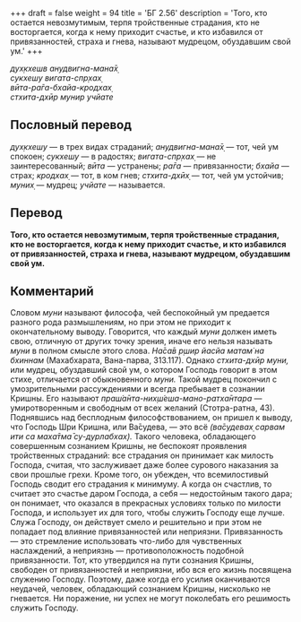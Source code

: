 +++
draft = false
weight = 94
title = 'БГ 2.56'
description = 'Того, кто остается невозмутимым, терпя тройственные страдания, кто не восторгается, когда к нему приходит счастье, и кто избавился от привязанностей, страха и гнева, называют мудрецом, обуздавшим свой ум.'
+++

_дух̣кхешв анудвигна-мана̄х̣  
сукхешу вигата-спр̣хах̣  
вӣта-ра̄га-бхайа-кродхах̣  
стхита-дхӣр мунир учйате_

## Пословный перевод

_дух̣кхешу_ — в трех видах страданий; _анудвигна_\-_мана̄х̣_ — тот, чей ум спокоен; _сукхешу_ — в радостях; _вигата_\-_спр̣хах̣_ — не заинтересованный; _вӣта_ — устранены; _ра̄га_ — привязанности; _бхайа_ — страх; _кродхах̣_ — тот, в ком гнев; _стхита_\-_дхӣх̣_ — тот, чей ум устойчив; _муних̣_ — мудрец; _учйате_ — называется.

## Перевод

**Того, кто остается невозмутимым, терпя тройственные страдания, кто не восторгается, когда к нему приходит счастье, и кто избавился от привязанностей, страха и гнева, называют мудрецом, обуздавшим свой ум.**

## Комментарий

Словом _муни_ называют философа, чей беспокойный ум предается разного рода размышлениям, но при этом не приходит к окончательному выводу. Говорится, что каждый _муни_ должен иметь свою, отличную от других точку зрения, иначе его нельзя называть _муни_ в полном смысле этого слова. _На̄са̄в р̣шир йасйа матам̇ на бхиннам_ (Махабхарата, Вана-парва, 313.117). Однако _стхита-дхӣр муни,_ или мудрец, обуздавший свой ум, о котором Господь говорит в этом стихе, отличается от обыкновенного _муни._ Такой мудрец покончил с умозрительными рассуждениями и всегда пребывает в сознании Кришны. Его называют _праш́а̄нта-них̣ш́еша-мано-ратха̄нтара_ — умиротворенным и свободным от всех желаний (Стотра-ратна, 43). Поднявшись над бесплодным философствованием, он пришел к выводу, что Господь Шри Кришна, или Ва̄судева, — это всё _(ва̄судевах̣ сарвам ити са маха̄тма̄ су-дурлабхах̣)._ Такого человека, обладающего совершенным сознанием Кришны, не беспокоят проявления тройственных страданий: все страдания он принимает как милость Господа, считая, что заслуживает даже более сурового наказания за свои прошлые грехи. Кроме того, он убежден, что всемилостивый Господь сводит его страдания к минимуму. А когда он счастлив, то считает это счастье даром Господа, а себя — недостойным такого дара; он понимает, что оказался в прекрасных условиях только по милости Господа, и использует их для того, чтобы служить Господу еще лучше. Служа Господу, он действует смело и решительно и при этом не попадает под влияние привязанностей или неприязни. Привязанность — это стремление использовать что-либо для чувственных наслаждений, а неприязнь — противоположность подобной привязанности. Тот, кто утвердился на пути сознания Кришны, свободен от привязанностей и неприязни, ибо вся его жизнь посвящена служению Господу. Поэтому, даже когда его усилия оканчиваются неудачей, человек, обладающий сознанием Кришны, нисколько не гневается. Ни поражение, ни успех не могут поколебать его решимость служить Господу.
